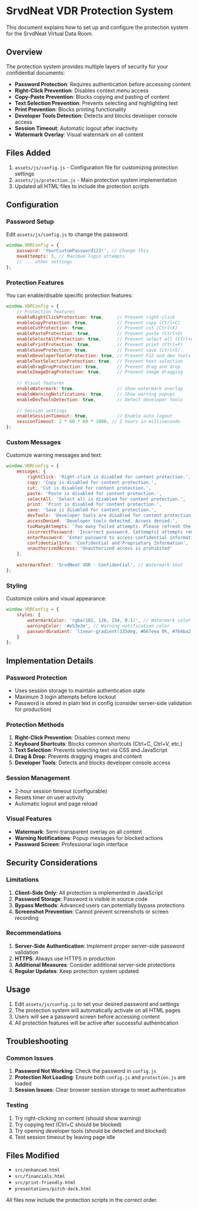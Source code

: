 # SrvdNeat VDR Protection System

This document explains how to set up and configure the protection system for the SrvdNeat Virtual Data Room.

## Overview

The protection system provides multiple layers of security for your confidential documents:

- **Password Protection**: Requires authentication before accessing content
- **Right-Click Prevention**: Disables context menu access
- **Copy-Paste Prevention**: Blocks copying and pasting of content
- **Text Selection Prevention**: Prevents selecting and highlighting text
- **Print Prevention**: Blocks printing functionality
- **Developer Tools Detection**: Detects and blocks developer console access
- **Session Timeout**: Automatic logout after inactivity
- **Watermark Overlay**: Visual watermark on all content

## Files Added

1. `assets/js/config.js` - Configuration file for customizing protection settings
2. `assets/js/protection.js` - Main protection system implementation
3. Updated all HTML files to include the protection scripts

## Configuration

### Password Setup

Edit `assets/js/config.js` to change the password:

```javascript
window.VDRConfig = {
    password: 'YourCustomPassword123!', // Change this
    maxAttempts: 3, // Maximum login attempts
    // ... other settings
};
```

### Protection Features

You can enable/disable specific protection features:

```javascript
window.VDRConfig = {
    // Protection features
    enableRightClickProtection: true,     // Prevent right-click
    enableCopyProtection: true,           // Prevent copy (Ctrl+C)
    enableCutProtection: true,            // Prevent cut (Ctrl+X)
    enablePasteProtection: true,          // Prevent paste (Ctrl+V)
    enableSelectAllProtection: true,      // Prevent select all (Ctrl+A)
    enablePrintProtection: true,          // Prevent print (Ctrl+P)
    enableSaveProtection: true,           // Prevent save (Ctrl+S)
    enableDeveloperToolsProtection: true, // Prevent F12 and dev tools
    enableTextSelectionProtection: true,  // Prevent text selection
    enableDragDropProtection: true,       // Prevent drag and drop
    enableImageDragProtection: true,      // Prevent image dragging
    
    // Visual features
    enableWatermark: true,                // Show watermark overlay
    enableWarningNotifications: true,     // Show warning popups
    enableDevToolsDetection: true,        // Detect developer tools
    
    // Session settings
    enableSessionTimeout: true,           // Enable auto-logout
    sessionTimeout: 2 * 60 * 60 * 1000, // 2 hours in milliseconds
};
```

### Custom Messages

Customize warning messages and text:

```javascript
window.VDRConfig = {
    messages: {
        rightClick: 'Right-click is disabled for content protection.',
        copy: 'Copy is disabled for content protection.',
        cut: 'Cut is disabled for content protection.',
        paste: 'Paste is disabled for content protection.',
        selectAll: 'Select all is disabled for content protection.',
        print: 'Print is disabled for content protection.',
        save: 'Save is disabled for content protection.',
        devTools: 'Developer tools are disabled for content protection.',
        accessDenied: 'Developer tools detected. Access denied.',
        tooManyAttempts: 'Too many failed attempts. Please refresh the page to try again.',
        incorrectPassword: 'Incorrect password. {attempts} attempts remaining.',
        enterPassword: 'Enter password to access confidential information',
        confidentialInfo: 'Confidential and Proprietary Information',
        unauthorizedAccess: 'Unauthorized access is prohibited'
    },
    
    watermarkText: 'SrvdNeat VDR - Confidential', // Watermark text
};
```

### Styling

Customize colors and visual appearance:

```javascript
window.VDRConfig = {
    styles: {
        watermarkColor: 'rgba(102, 126, 234, 0.1)', // Watermark color
        warningColor: '#e53e3e', // Warning notification color
        passwordGradient: 'linear-gradient(135deg, #667eea 0%, #764ba2 100%)' // Password screen background
    }
};
```

## Implementation Details

### Password Protection

- Uses session storage to maintain authentication state
- Maximum 3 login attempts before lockout
- Password is stored in plain text in config (consider server-side validation for production)

### Protection Methods

1. **Right-Click Prevention**: Disables context menu
2. **Keyboard Shortcuts**: Blocks common shortcuts (Ctrl+C, Ctrl+V, etc.)
3. **Text Selection**: Prevents selecting text via CSS and JavaScript
4. **Drag & Drop**: Prevents dragging images and content
5. **Developer Tools**: Detects and blocks developer console access

### Session Management

- 2-hour session timeout (configurable)
- Resets timer on user activity
- Automatic logout and page reload

### Visual Features

- **Watermark**: Semi-transparent overlay on all content
- **Warning Notifications**: Popup messages for blocked actions
- **Password Screen**: Professional login interface

## Security Considerations

### Limitations

1. **Client-Side Only**: All protection is implemented in JavaScript
2. **Password Storage**: Password is visible in source code
3. **Bypass Methods**: Advanced users can potentially bypass protections
4. **Screenshot Prevention**: Cannot prevent screenshots or screen recording

### Recommendations

1. **Server-Side Authentication**: Implement proper server-side password validation
2. **HTTPS**: Always use HTTPS in production
3. **Additional Measures**: Consider additional server-side protections
4. **Regular Updates**: Keep protection system updated

## Usage

1. Edit `assets/js/config.js` to set your desired password and settings
2. The protection system will automatically activate on all HTML pages
3. Users will see a password screen before accessing content
4. All protection features will be active after successful authentication

## Troubleshooting

### Common Issues

1. **Password Not Working**: Check the password in `config.js`
2. **Protection Not Loading**: Ensure both `config.js` and `protection.js` are loaded
3. **Session Issues**: Clear browser session storage to reset authentication

### Testing

1. Try right-clicking on content (should show warning)
2. Try copying text (Ctrl+C should be blocked)
3. Try opening developer tools (should be detected and blocked)
4. Test session timeout by leaving page idle

## Files Modified

- `src/enhanced.html`
- `src/financials.html`
- `src/print-friendly.html`
- `presentations/pitch-deck.html`

All files now include the protection scripts in the correct order. 